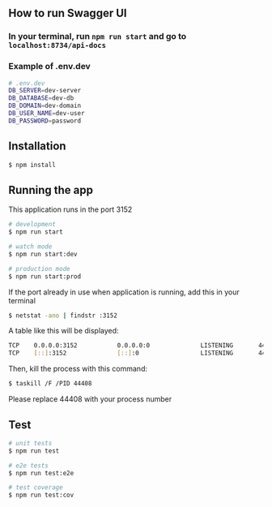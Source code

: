 
## How to run Swagger UI
### In your terminal, run `npm run start` and go to `localhost:8734/api-docs`

### Example of .env.dev
```bash
# .env.dev
DB_SERVER=dev-server
DB_DATABASE=dev-db
DB_DOMAIN=dev-domain
DB_USER_NAME=dev-user
DB_PASSWORD=password
```


## Installation

```bash
$ npm install
```

## Running the app
This application runs in the port 3152
```bash
# development
$ npm run start

# watch mode
$ npm run start:dev

# production mode
$ npm run start:prod
```

If the port already in use when application is running, add this in your terminal

```bash
$ netstat -ano | findstr :3152
```

A table like this will be displayed:

```bash 
TCP    0.0.0.0:3152           0.0.0.0:0              LISTENING       44408
TCP    [::]:3152              [::]:0                 LISTENING       44408
```

Then, kill the process with this command:

```bash
$ taskill /F /PID 44408
```
Please replace 44408  with your process number 

## Test

```bash
# unit tests
$ npm run test

# e2e tests
$ npm run test:e2e

# test coverage
$ npm run test:cov
```